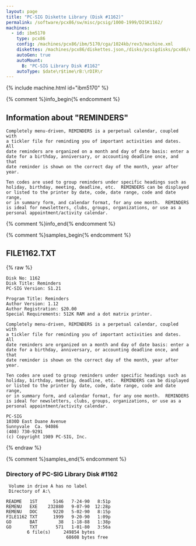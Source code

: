 ```yaml
---
layout: page
title: "PC-SIG Diskette Library (Disk #1162)"
permalink: /software/pcx86/sw/misc/pcsig/1000-1999/DISK1162/
machines:
  - id: ibm5170
    type: pcx86
    config: /machines/pcx86/ibm/5170/cga/1024kb/rev3/machine.xml
    diskettes: /machines/pcx86/diskettes.json,/disks/pcsigdisks/pcx86/diskettes.json
    autoGen: true
    autoMount:
      B: "PC-SIG Library Disk #1162"
    autoType: $date\r$time\rB:\rDIR\r
---
```


{% include machine.html id="ibm5170" %}

{% comment %}info_begin{% endcomment %}

## Information about "REMINDERS"

    Completely menu-driven, REMINDERS is a perpetual calendar, coupled with
    a tickler file for reminding you of important activities and dates.  All
    date reminders are organized on a month and day of date basis: enter a
    date for a birthday, anniversary, or accounting deadline once, and that
    date reminder is shown on the correct day of the month, year after year.
    
    Ten codes are used to group reminders under specific headings such as
    holiday, birthday, meeting, deadline, etc.  REMINDERS can be displayed
    or listed to the printer by date, code, date range, code and date range,
    or in summary form, and calendar format, for any one month.  REMINDERS
    is ideal for newsletters, clubs, groups, organizations, or use as a
    personal appointment/activity calendar.
{% comment %}info_end{% endcomment %}

{% comment %}samples_begin{% endcomment %}

## FILE1162.TXT

{% raw %}
```
Disk No: 1162                                                           
Disk Title: Reminders                                                   
PC-SIG Version: S1.21                                                   
                                                                        
Program Title: Reminders                                                
Author Version: 1.12                                                    
Author Registration: $20.00                                             
Special Requirements: 512K RAM and a dot matrix printer.                
                                                                        
Completely menu-driven, REMINDERS is a perpetual calendar, coupled with 
a tickler file for reminding you of important activities and dates.  All
date reminders are organized on a month and day of date basis: enter a  
date for a birthday, anniversary, or accounting deadline once, and that 
date reminder is shown on the correct day of the month, year after year.
                                                                        
Ten codes are used to group reminders under specific headings such as   
holiday, birthday, meeting, deadline, etc.  REMINDERS can be displayed  
or listed to the printer by date, code, date range, code and date range,
or in summary form, and calendar format, for any one month.  REMINDERS  
is ideal for newsletters, clubs, groups, organizations, or use as a     
personal appointment/activity calendar.                                 
                                                                        
PC-SIG                                                                  
1030D East Duane Avenue                                                 
Sunnyvale  Ca. 94086                                                    
(408) 730-9291                                                          
(c) Copyright 1989 PC-SIG, Inc.                                         
```
{% endraw %}

{% comment %}samples_end{% endcomment %}

### Directory of PC-SIG Library Disk #1162

     Volume in drive A has no label
     Directory of A:\

    README   1ST      5146   7-24-90   8:51p
    REMENU   EXE    232880   9-07-90  12:28p
    REMENU   DOC      9220   5-02-90   8:15p
    FILE1162 TXT      1999   9-20-90   1:09p
    GO       BAT        38   1-18-88   1:38p
    GO       TXT       571   1-01-80   3:56a
            6 file(s)     249854 bytes
                           68608 bytes free
